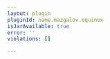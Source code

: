 ```yaml
---
layout: plugin
pluginId: name.mazgalov.equinox
isJarAvailable: true
error: ''
violations: []

---
```


